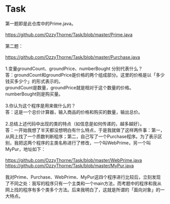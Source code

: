 # Task
第一题即是此仓库中的Prime.java。</br>
</br>
https://github.com/OzzyThorne/Task/blob/master/Prime.java  </br>
</br>
第二题：</br>
</br>
https://github.com/OzzyThorne/Task/blob/master/Purchase.java  </br>
</br>
1.变量groundCount、groundPrice、numberBought 分别代表什么？</br>
	答：groundCount和groundPrice是价格的两个组成部分。这里的价格是以「多少钱买多少个」的形式表示的。</br>
		groundCount是数量，groundPrice就是相对于这个数量的价格。</br>
		numberBought则是购买量。</br>
		</br>
3.你认为这个程序是用来做什么的？</br>
	答：这是一个总价计算器，输入商品的价格和购买的数量，输出总价。</br>
	</br>
2.总结上述代码中出现的类的特点（如信息是如何传递的，越多越好）。</br>
	答：一开始我想了半天都没想明白有什么特点，于是我就做了这样两件事：第一，从网上找了一个质数判断程序；第二，自己写了一个Purchase程序。为了表示区别，我把这两个程序的主类名称进行了修改，一个叫WebPrime，另一个叫MyPur，地址如下：</br>
	</br>
	https://github.com/OzzyThorne/Task/blob/master/WebPrime.java </br>
	https://github.com/OzzyThorne/Task/blob/master/MyPur.java </br>
	</br>
	我对Prime、Purchase、WebPrime、MyPur这四个程序进行比较后，立刻发现了不同之处：我写的程序只有一个主类和一个main方法，而考题中的程序和我从网上找的程序有多个类多个方法。后来我明白了，这就是所谓的「面向对象」的一大特点。</br>
		</br>